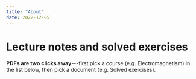 ```yaml
---
title: "About"
date: 2022-12-05
---
```


# Lecture notes and solved exercises

**PDFs are two clicks away**---first pick a course (e.g. Electromagnetism) in the list below, then pick a document (e.g. Solved exercises).
